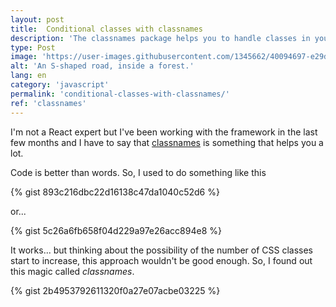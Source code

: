 ```yaml
---
layout: post
title:  Conditional classes with classnames
description: 'The classnames package helps you to handle classes in your components.'
type: Post
image: 'https://user-images.githubusercontent.com/1345662/40094697-e29d52e2-589e-11e8-8d9b-25ab842482d4.jpg'
alt: 'An S-shaped road, inside a forest.'
lang: en
category: 'javascript'
permalink: 'conditional-classes-with-classnames/'
ref: 'classnames'
---
```


<style>
	pre {
  -moz-tab-size: 4;
  tab-size: 4;
}
</style>

I'm not a React expert but I've been working with the framework in the last few months and I have to say that [classnames](https://github.com/JedWatson/classnames) is something that helps you a lot.

Code is better than words. So, I used to do something like this

{% gist 893c216dbc22d16138c47da1040c52d6 %}

or...

{% gist 5c26a6fb658f04d229a97e26acc894e8 %}

It works... but thinking about the possibility of the number of CSS classes start to increase, this approach wouldn't be good enough. So, I found out this magic called _classnames_. 


{% gist 2b4953792611320f0a27e07acbe03225 %}